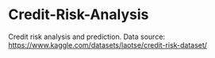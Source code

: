# Credit-Risk-Analysis

Credit risk analysis and prediction. 
Data source: https://www.kaggle.com/datasets/laotse/credit-risk-dataset/
